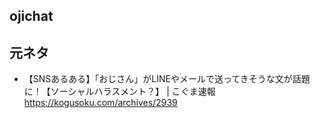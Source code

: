 ## ojichat


## 元ネタ
* 【SNSあるある】「おじさん」がLINEやメールで送ってきそうな文が話題に！【ソーシャルハラスメント？】 | こぐま速報
https://kogusoku.com/archives/2939
